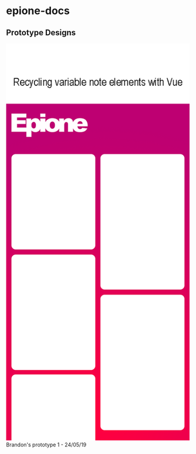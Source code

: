 # epione-docs

## Prototype Designs

<img src="https://github.com/epione-app/epione-docs/blob/master/epione-notes.png" width="500" />
Brandon's prototype 1 - 24/05/19
